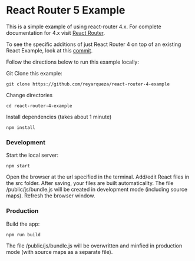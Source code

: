 # React Router 5 Example

This is a simple example of using react-router 4.x.  For complete documentation for 4.x visit [React Router](https://github.com/ReactTraining/react-router).

To see the specific additions of just React Router 4 on top of an existing React Example, look at this [commit](https://github.com/reyarqueza/react-router-4-example/commit/99551a3bdaa4ef2a1a42a4b2e427a8d23cc256ff).

Follow the directions below to run this example locally:

Git Clone this example:

```
git clone https://github.com/reyarqueza/react-router-4-example
```

Change directories

```
cd react-router-4-example
```

Install dependencies (takes about 1 minute)

```
npm install
```

### Development
Start the local server:

```
npm start
```

Open the browser at the url specified in the terminal. Add/edit React files in the src folder. After saving, your files are built automaticallty. The file /public/js/bundle.js will be created in development mode (including source maps). Refresh the browser window.

### Production
Build the app:

```
npm run build
```

The file /public/js/bundle.js will be overwritten and minfied in production mode (with  source maps as a separate file).
